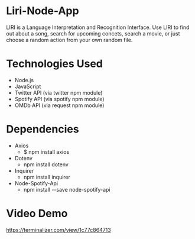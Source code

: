 # Liri-Node-App

LIRI is a Language Interpretation and Recognition Interface. Use LIRI to find out about a song, search for upcoming concets, search a movie, or just choose a random action from your own random file.

# Technologies Used

* Node.js
* JavaScript
* Twitter API (via twitter npm module)
* Spotify API (via spotify npm module)
* OMDb API (via request npm module)

# Dependencies

* Axios
  * $ npm install axios
* Dotenv
  * npm install dotenv
* Inquirer
  * npm install inquirer
* Node-Spotify-Api
  * npm install --save node-spotify-api
  
# Video Demo

https://terminalizer.com/view/1c77c864713


